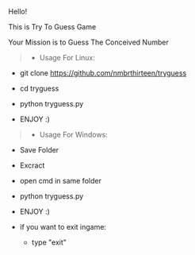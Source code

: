 Hello!

This is Try To Guess Game

Your Mission is to Guess The Conceived Number

> - Usage For Linux:
  - git clone https://github.com/nmbrthirteen/tryguess
  - cd tryguess
  - python tryguess.py
  
  - ENJOY  :)
    
> - Usage For Windows:
  - Save Folder
  - Excract
  - open cmd in same folder
  - python tryguess.py
  
  - ENJOY  :)
  
- if you want to exit ingame:
  - type "exit"
